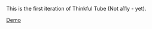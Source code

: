 This is the first iteration of Thinkful Tube (Not a11y - yet).

[Demo](https://bnngld.github.io/Thinkful-Tube/)

